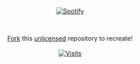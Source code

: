 &nbsp;<div align="center">
  [![Spotify](https://galexy727.vercel.app/api/spotify?background_color=0d1117&border_color=ffffff)](https://open.spotify.com/user/ekalpoa9m05w5lpjj8p56ase2)
</div>

&nbsp;<div align="center">
  [Fork](https://github.com/novatorem/novatorem/blob/main/SetUp.md) this [unlicensed](https://choosealicense.com/licenses/unlicense/) repository to recreate!<br><br>
  [![Visits](https://komarev.com/ghpvc/?username=novatorem&logo=GitHub&label=github%20visits&color=336699&logoColor=white&style=flat-square)](https://github.com/novatorem)
</div>
